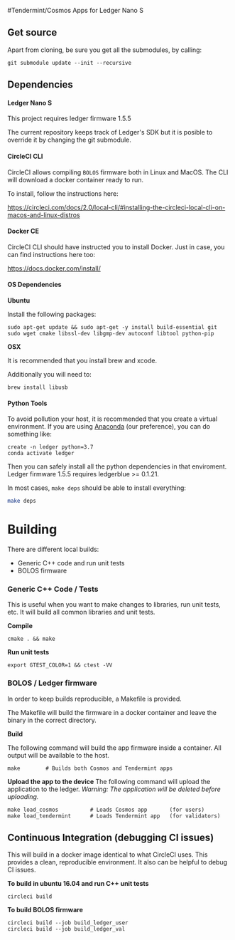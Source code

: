 #Tendermint/Cosmos Apps for Ledger Nano S

## Get source
Apart from cloning, be sure you get all the submodules, by calling:
```
git submodule update --init --recursive
```

## Dependencies

#### Ledger Nano S

This project requires ledger firmware 1.5.5

The current repository keeps track of Ledger's SDK but it is posible to override it by changing the git submodule.

#### CircleCI CLI

CircleCI allows compiling `BOLOS` firmware both in Linux and MacOS. The CLI will download a docker container ready to run.

To install, follow the instructions here:

https://circleci.com/docs/2.0/local-cli/#installing-the-circleci-local-cli-on-macos-and-linux-distros

#### Docker CE

CircleCI CLI should have instructed you to install Docker. Just in case, you can find instructions here too:

https://docs.docker.com/install/


#### OS Dependencies

**Ubuntu**

Install the following packages:
```
sudo apt-get update && sudo apt-get -y install build-essential git sudo wget cmake libssl-dev libgmp-dev autoconf libtool python-pip
```

**OSX**

It is recommended that you install brew and xcode. 

Additionally you will need to:

```
brew install libusb
```

#### Python Tools

To avoid pollution your host, it is recommended that you create a virtual environment. If you are using [Anaconda](https://www.anaconda.com/distribution/#download-section) (our preference), you can do something like:

```shell script
create -n ledger python=3.7
conda activate ledger
```

Then you can safely install all the python dependencies in that enviroment. Ledger firmware 1.5.5 requires ledgerblue >= 0.1.21. 

In most cases, `make deps` should be able to install everything: 

```bash
make deps
```

# Building
There are different local builds:

 - Generic C++ code and run unit tests
 - BOLOS firmware

### Generic C++ Code / Tests

This is useful when you want to make changes to libraries, run unit tests, etc. It will build all common libraries and unit tests.

**Compile**
```
cmake . && make
```
**Run unit tests**
```
export GTEST_COLOR=1 && ctest -VV
```

### BOLOS / Ledger firmware
In order to keep builds reproducible, a Makefile is provided.

The Makefile will build the firmware in a docker container and leave the binary in the correct directory.

**Build**

The following command will build the app firmware inside a container. All output will be available to the host.
```
make        # Builds both Cosmos and Tendermint apps
```

**Upload the app to the device**
The following command will upload the application to the ledger. _Warning: The application will be deleted before uploading._
```
make load_cosmos          # Loads Cosmos app       (for users)
make load_tendermint      # Loads Tendermint app   (for validators)
```

## Continuous Integration (debugging CI issues)
This will build in a docker image identical to what CircleCI uses. This provides a clean, reproducible environment. It also can be helpful to debug CI issues.

**To build in ubuntu 16.04 and run C++ unit tests**
```
circleci build
```

**To build BOLOS firmware**
```
circleci build --job build_ledger_user
circleci build --job build_ledger_val
```
